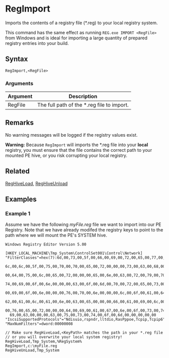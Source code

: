 # RegImport

Imports the contents of a registry file (*.reg) to your local registry system.

This command has the same effect as running `REG.exe IMPORT <RegFile>` from Windows and is ideal for importing a large quantity of prepared registry entries into your build.

## Syntax

```pebakery
RegImport,<RegFile>
```

### Arguments

| Argument | Description |
| --- | --- |
| RegFile | The full path of the *.reg file to import. |

## Remarks

No warning messages will be logged if the registry values exist.

**Warning:**
Because `RegImport` will imports the *.reg file into your **local** registry, you must ensure that the file contains the correct path to your mounted PE hive, or you risk corrupting your local registry.

## Related

[RegHiveLoad](./RegHiveLoad.md), [RegHiveUnload](./RegHiveUnload.md)

## Examples

### Example 1

Assume we have the following *myFile.reg* file we want to import into our PE Registry. Note that we have already modifed the registry keys to point to the path where we will mount the PE's SYSTEM hive.

```pebakery
Windows Registry Editor Version 5.00

[HKEY_LOCAL_MACHINE\Tmp_System\ControlSet001\Control\Network]
"FilterClasses"=hex(7):6d,00,73,00,5f,00,66,00,69,00,72,00,65,00,77,00,61,00,\
  6c,00,6c,00,5f,00,75,00,70,00,70,00,65,00,72,00,00,00,73,00,63,00,68,00,65,\
  00,64,00,75,00,6c,00,65,00,72,00,00,00,65,00,6e,00,63,00,72,00,79,00,70,00,\
  74,00,69,00,6f,00,6e,00,00,00,63,00,6f,00,6d,00,70,00,72,00,65,00,73,00,73,\
  00,69,00,6f,00,6e,00,00,00,76,00,70,00,6e,00,00,00,6c,00,6f,00,61,00,64,00,\
  62,00,61,00,6c,00,61,00,6e,00,63,00,65,00,00,00,66,00,61,00,69,00,6c,00,6f,\
  00,76,00,65,00,72,00,00,00,64,00,69,00,61,00,67,00,6e,00,6f,00,73,00,74,00,\
  69,00,63,00,00,00,63,00,75,00,73,00,74,00,6f,00,6d,00,00,00,00,00
"IscsiSupportedProtocols"="Ndisuio,rspndr,lltdio,RasPppoe,Tcpip,Tcpip6"
"MaxNumFilters"=dword:00000008
```

```pebakery
// Make sure RegHiveLoad,<KeyPath> matches the path in your *.reg file
// or you will overwrite your local system registry!
RegHiveLoad,Tmp_System,%RegSystem%
RegImport,c:\myFile.reg
RegHiveUnLoad,Tmp_System
```